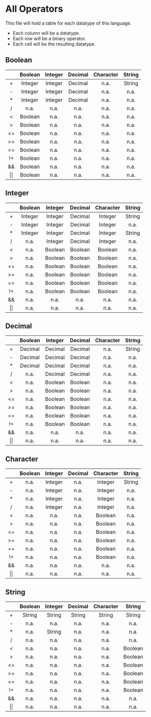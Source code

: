 # All Operators

This file will hold a table for each datatype of this language.

- Each column will be a datatype.
- Each row will be a binary operator.
- Each cell will be the resulting datatype.

## Boolean

|      | Boolean | Integer | Decimal | Character | String |
|:----:|:-------:|:-------:|:-------:|:---------:|:------:|
|  +   | Integer | Integer | Decimal |   n.a.    | String |
|  -   | Integer | Integer | Decimal |   n.a.    |  n.a.  |
|  *   | Integer | Integer | Decimal |   n.a.    |  n.a.  |
|  /   |  n.a.   |  n.a.   |  n.a.   |   n.a.    |  n.a.  |
|  <   | Boolean |  n.a.   |  n.a.   |   n.a.    |  n.a.  |
|  \>  | Boolean |  n.a.   |  n.a.   |   n.a.    |  n.a.  |
|  <=  | Boolean |  n.a.   |  n.a.   |   n.a.    |  n.a.  |
| \>=  | Boolean |  n.a.   |  n.a.   |   n.a.    |  n.a.  |
|  ==  | Boolean |  n.a.   |  n.a.   |   n.a.    |  n.a.  |
|  !=  | Boolean |  n.a.   |  n.a.   |   n.a.    |  n.a.  |
|  &&  | Boolean |  n.a.   |  n.a.   |   n.a.    |  n.a.  |
| \|\| | Boolean |  n.a.   |  n.a.   |   n.a.    |  n.a.  |

## Integer

|      | Boolean | Integer | Decimal | Character | String |
|:----:|:-------:|:-------:|:-------:|:---------:|:------:|
|  +   | Integer | Integer | Decimal |  Integer  | String |
|  -   | Integer | Integer | Decimal |  Integer  |  n.a.  |
|  *   | Integer | Integer | Decimal |  Integer  | String |
|  /   |  n.a.   | Integer | Decimal |  Integer  |  n.a.  |
|  <   |  n.a.   | Boolean | Boolean |  Boolean  |  n.a.  |
|  \>  |  n.a.   | Boolean | Boolean |  Boolean  |  n.a.  |
|  <=  |  n.a.   | Boolean | Boolean |  Boolean  |  n.a.  |
| \>=  |  n.a.   | Boolean | Boolean |  Boolean  |  n.a.  |
|  ==  |  n.a.   | Boolean | Boolean |  Boolean  |  n.a.  |
|  !=  |  n.a.   | Boolean | Boolean |  Boolean  |  n.a.  |
|  &&  |  n.a.   |  n.a.   |  n.a.   |   n.a.    |  n.a.  |
| \|\| |  n.a.   |  n.a.   |  n.a.   |   n.a.    |  n.a.  |

## Decimal

|      | Boolean | Integer | Decimal | Character | String |
|:----:|:-------:|:-------:|:-------:|:---------:|:------:|
|  +   | Decimal | Decimal | Decimal |   n.a.    | String |
|  -   | Decimal | Decimal | Decimal |   n.a.    |  n.a.  |
|  *   | Decimal | Decimal | Decimal |   n.a.    |  n.a.  |
|  /   |  n.a.   | Decimal | Decimal |   n.a.    |  n.a.  |
|  <   |  n.a.   | Boolean | Boolean |   n.a.    |  n.a.  |
|  \>  |  n.a.   | Boolean | Boolean |   n.a.    |  n.a.  |
|  <=  |  n.a.   | Boolean | Boolean |   n.a.    |  n.a.  |
| \>=  |  n.a.   | Boolean | Boolean |   n.a.    |  n.a.  |
|  ==  |  n.a.   | Boolean | Boolean |   n.a.    |  n.a.  |
|  !=  |  n.a.   | Boolean | Boolean |   n.a.    |  n.a.  |
|  &&  |  n.a.   |  n.a.   |  n.a.   |   n.a.    |  n.a.  |
| \|\| |  n.a.   |  n.a.   |  n.a.   |   n.a.    |  n.a.  |

## Character

|      | Boolean | Integer | Decimal | Character | String |
|:----:|:-------:|:-------:|:-------:|:---------:|:------:|
|  +   |  n.a.   | Integer |  n.a.   |  Integer  | String |
|  -   |  n.a.   | Integer |  n.a.   |  Integer  |  n.a.  |
|  *   |  n.a.   | Integer |  n.a.   |  Integer  |  n.a.  |
|  /   |  n.a.   | Integer |  n.a.   |  Integer  |  n.a.  |
|  <   |  n.a.   |  n.a.   |  n.a.   |  Boolean  |  n.a.  |
|  \>  |  n.a.   |  n.a.   |  n.a.   |  Boolean  |  n.a.  |
|  <=  |  n.a.   |  n.a.   |  n.a.   |  Boolean  |  n.a.  |
| \>=  |  n.a.   |  n.a.   |  n.a.   |  Boolean  |  n.a.  |
|  ==  |  n.a.   |  n.a.   |  n.a.   |  Boolean  |  n.a.  |
|  !=  |  n.a.   |  n.a.   |  n.a.   |  Boolean  |  n.a.  |
|  &&  |  n.a.   |  n.a.   |  n.a.   |   n.a.    |  n.a.  |
| \|\| |  n.a.   |  n.a.   |  n.a.   |   n.a.    |  n.a.  |

## String

|      | Boolean | Integer | Decimal | Character | String  |
|:----:|:-------:|:-------:|:-------:|:---------:|:-------:|
|  +   | String  | String  | String  |  String   | String  |
|  -   |  n.a.   |  n.a.   |  n.a.   |   n.a.    |  n.a.   |
|  *   |  n.a.   | String  |  n.a.   |   n.a.    |  n.a.   |
|  /   |  n.a.   |  n.a.   |  n.a.   |   n.a.    |  n.a.   |
|  <   |  n.a.   |  n.a.   |  n.a.   |   n.a.    | Boolean |
|  \>  |  n.a.   |  n.a.   |  n.a.   |   n.a.    | Boolean |
|  <=  |  n.a.   |  n.a.   |  n.a.   |   n.a.    | Boolean |
| \>=  |  n.a.   |  n.a.   |  n.a.   |   n.a.    | Boolean |
|  ==  |  n.a.   |  n.a.   |  n.a.   |   n.a.    | Boolean |
|  !=  |  n.a.   |  n.a.   |  n.a.   |   n.a.    | Boolean |
|  &&  |  n.a.   |  n.a.   |  n.a.   |   n.a.    |  n.a.   |
| \|\| |  n.a.   |  n.a.   |  n.a.   |   n.a.    |  n.a.   |